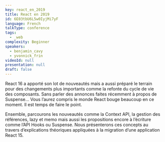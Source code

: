 ```yaml
---
key: react_en_2019
title: React en 2019
id: 6E03tbU6L5w0IyjMi7yF
language: French
talkType: conference
tags:
  - _web
complexity: Beginner
speakers:
  - benjamin_cavy
  - yvonnick_frin
videoId: null
presentation: null
draft: false
---
```

React 16 a apporté son lot de nouveautés mais a aussi préparé le terrain pour des changements plus importants comme la refonte du cycle de vie des composants. Sans parler des annonces faites récemment à propos de Suspense… Vous l’aurez compris le monde React bouge beaucoup en ce moment. Il est temps de faire le point.

Ensemble, parcourons les nouveautés comme la Context API, la gestion des références, lazy et memo mais aussi les propositions encore à l’écriture comme l’API Hooks ou Suspense. Nous présenterons ces concepts au travers d’explications théoriques appliquées à la migration d’une application React 15.